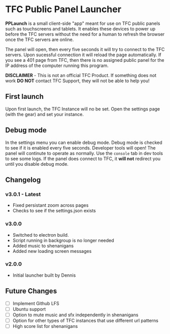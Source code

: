 # TFC Public Panel Launcher

**PPLaunch** is a small client-side "app" meant for use on TFC public panels such as touchscreens and tablets. It enables these devices to power up before the TFC servers without the need for a human to refresh the browser once the TFC servers are online.

The panel will open, then every five seconds it will try to connect to the TFC servers. Upon sucessful connection it will reload the page automatically. If you see a 401 page from TFC, then there is no assigned public panel for the IP address of the computer running this program.

**DISCLAIMER** - This is not an official TFC Product. If something does not work **DO NOT** contact TFC Support, they will not be able to help you!

## First launch
Upon first launch, the TFC Instance will no be set. Open the settings page (with the gear) and set your instance.

## Debug mode
In the settings menu you can enable debug mode. Debug mode is checked to see if it is enabled every five seconds. Developer tools will open!
The panel will continute to operate as normally. Use the `console` tab in dev tools to see some logs. If the panel does connect to TFC, it **will not** redirect you until you disable debug mode. 

## Changelog

### v3.0.1 - **Latest**
- Fixed persistant zoom across pages
- Checks to see if the settings.json exists

### v3.0.0
- Switched to electron build. 
- Script running in backgroup is no longer needed
- Added music to shenanigans
- Added new loading screen messages

### v2.0.0
- Initial launcher built by Dennis

## Future Changes
- [ ] Implement Github LFS
- [ ] Ubuntu support
- [ ] Option to mute music and sfx independently in shenanigans
- [ ] Option for other types of TFC instances that use different url patterns
- [ ] High score list for shenanigans
